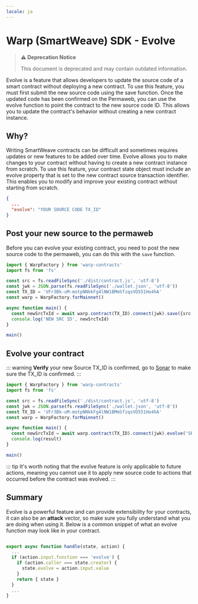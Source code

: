 ```yaml
---
locale: ja
---
```

# Warp (SmartWeave) SDK - Evolve

> **⚠️ Deprecation Notice**
>
> This document is deprecated and may contain outdated information.

Evolve is a feature that allows developers to update the source code of a smart contract without deploying a new contract. To use this feature, you must first submit the new source code using the save function. Once the updated code has been confirmed on the Permaweb, you can use the evolve function to point the contract to the new source code ID. This allows you to update the contract's behavior without creating a new contract instance.

## Why?

Writing SmartWeave contracts can be difficult and sometimes requires updates or new features to be added over time. Evolve allows you to make changes to your contract without having to create a new contract instance from scratch. To use this feature, your contract state object must include an evolve property that is set to the new contract source transaction identifier. This enables you to modify and improve your existing contract without starting from scratch.

```json
{
  ...
  "evolve": "YOUR SOURCE CODE TX_ID"
}
```

## Post your new source to the permaweb

Before you can evolve your existing contract, you need to post the new source code to the permaweb, you can do this with the `save` function.

```ts
import { WarpFactory } from 'warp-contracts'
import fs from 'fs'

const src = fs.readFileSync('./dist/contract.js', 'utf-8')
const jwk = JSON.parse(fs.readFileSync('./wallet.json', 'utf-8'))
const TX_ID = 'VFr3Bk-uM-motpNNkkFg4lNW1BMmSfzqsVO551Ho4hA'
const warp = WarpFactory.forMainnet()

async function main() {
  const newSrcTxId = await warp.contract(TX_ID).connect(jwk).save({src })
  console.log('NEW SRC ID', newSrcTxId)
}

main()
```

## Evolve your contract

::: warning
**Verify** your new Source TX_ID is confirmed, go to [Sonar](https://sonar.warp.cc) to make sure the TX_ID is confirmed.
:::

```ts
import { WarpFactory } from 'warp-contracts'
import fs from 'fs'

const src = fs.readFileSync('./dist/contract.js', 'utf-8')
const jwk = JSON.parse(fs.readFileSync('./wallet.json', 'utf-8'))
const TX_ID = 'VFr3Bk-uM-motpNNkkFg4lNW1BMmSfzqsVO551Ho4hA'
const warp = WarpFactory.forMainnet()

async function main() {
  const newSrcTxId = await warp.contract(TX_ID).connect(jwk).evolve('SRC TX ID')
  console.log(result)
}

main()

```

::: tip
It's worth noting that the evolve feature is only applicable to future actions, meaning you cannot use it to apply new source code to actions that occurred before the contract was evolved.
:::


## Summary

Evolve is a powerful feature and can provide extensibility for your contracts, it can also be an **attack** vector, so make sure you fully understand what you are doing when using it. Below is a common snippet of what an evolve function may look like in your contract.

```js

export async function handle(state, action) {
  ...
  if (action.input.function === 'evolve') {
    if (action.caller === state.creator) {
      state.evolve = action.input.value 
    }
    return { state }
  }
  ...
}
```

